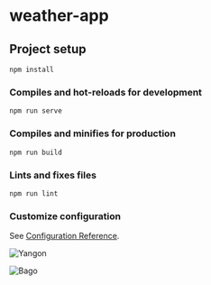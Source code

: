 # weather-app

## Project setup
```
npm install
```

### Compiles and hot-reloads for development
```
npm run serve
```

### Compiles and minifies for production
```
npm run build
```

### Lints and fixes files
```
npm run lint
```

### Customize configuration
See [Configuration Reference](https://cli.vuejs.org/config/).


![Yangon](https://user-images.githubusercontent.com/58510288/136522719-1d2ba98a-7509-4573-9c78-703f27891c85.png)

![Bago](https://user-images.githubusercontent.com/58510288/136523133-8d3657cf-7662-45da-9450-f8f34bf627f8.png)
